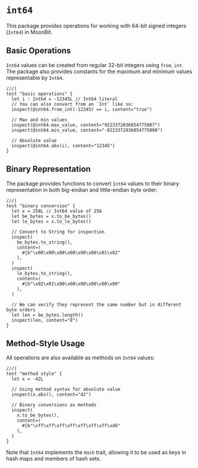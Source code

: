 # `int64`

This package provides operations for working with 64-bit signed integers (`Int64`) in MoonBit.

## Basic Operations

`Int64` values can be created from regular 32-bit integers using `from_int`. The package also provides constants for the maximum and minimum values representable by `Int64`.

```moonbit
///|
test "basic operations" {
  let i : Int64 = -12345L // Int64 literal
  // You can also convert from an `Int` like so:
  inspect(@int64.from_int(-12345) == i, content="true")

  // Max and min values
  inspect(@int64.max_value, content="9223372036854775807")
  inspect(@int64.min_value, content="-9223372036854775808")

  // Absolute value
  inspect(@int64.abs(i), content="12345")
}
```

## Binary Representation

The package provides functions to convert `Int64` values to their binary representation in both big-endian and little-endian byte order:

```moonbit
///|
test "binary conversion" {
  let x = 258L // Int64 value of 258
  let be_bytes = x.to_be_bytes()
  let le_bytes = x.to_le_bytes()

  // Convert to String for inspection
  inspect(
    be_bytes.to_string(),
    content=(
      #|b"\x00\x00\x00\x00\x00\x00\x01\x02"
    ),
  )
  inspect(
    le_bytes.to_string(),
    content=(
      #|b"\x02\x01\x00\x00\x00\x00\x00\x00"
    ),
  )

  // We can verify they represent the same number but in different byte orders
  let len = be_bytes.length()
  inspect(len, content="8")
}
```

## Method-Style Usage

All operations are also available as methods on `Int64` values:

```moonbit
///|
test "method style" {
  let x = -42L

  // Using method syntax for absolute value
  inspect(x.abs(), content="42")

  // Binary conversions as methods
  inspect(
    x.to_be_bytes(),
    content=(
      #|b"\xff\xff\xff\xff\xff\xff\xff\xd6"
    ),
  )
}
```

Note that `Int64` implements the `Hash` trait, allowing it to be used as keys in hash maps and members of hash sets.



